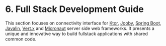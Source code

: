 # 6. Full Stack Development Guide

This section focuses on connectivity interface for [Ktor](https://ktor.io), [Jooby](https://jooby.io), [Spring Boot](https://spring.io/projects/spring-boot), [Javalin](https://javalin.io), [Vert.x](https://vertx.io) and [Micronaut](https://micronaut.io) server side web frameworks. It presents a unique and innovative way to build fullstack applications with shared common code.

